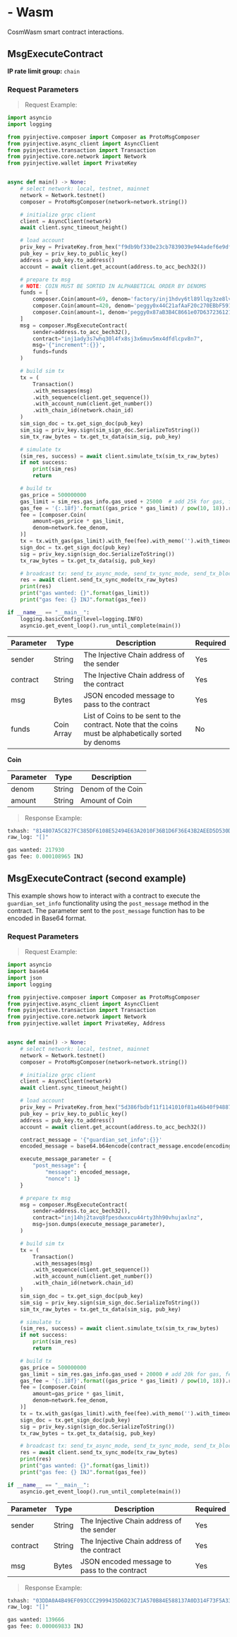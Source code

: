 # - Wasm

CosmWasm smart contract interactions.

## MsgExecuteContract

**IP rate limit group:** `chain`


### Request Parameters
> Request Example:

<!-- embedme ../../../sdk-python/examples/chain_client/40_MsgExecuteContract.py -->
``` python
import asyncio
import logging

from pyinjective.composer import Composer as ProtoMsgComposer
from pyinjective.async_client import AsyncClient
from pyinjective.transaction import Transaction
from pyinjective.core.network import Network
from pyinjective.wallet import PrivateKey


async def main() -> None:
    # select network: local, testnet, mainnet
    network = Network.testnet()
    composer = ProtoMsgComposer(network=network.string())

    # initialize grpc client
    client = AsyncClient(network)
    await client.sync_timeout_height()

    # load account
    priv_key = PrivateKey.from_hex("f9db9bf330e23cb7839039e944adef6e9df447b90b503d5b4464c90bea9022f3")
    pub_key = priv_key.to_public_key()
    address = pub_key.to_address()
    account = await client.get_account(address.to_acc_bech32())

    # prepare tx msg
    # NOTE: COIN MUST BE SORTED IN ALPHABETICAL ORDER BY DENOMS
    funds = [
        composer.Coin(amount=69, denom='factory/inj1hdvy6tl89llqy3ze8lv6mz5qh66sx9enn0jxg6/inj12ngevx045zpvacus9s6anr258gkwpmthnz80e9'),
        composer.Coin(amount=420, denom='peggy0x44C21afAaF20c270EBbF5914Cfc3b5022173FEB7'),
        composer.Coin(amount=1, denom='peggy0x87aB3B4C8661e07D6372361211B96ed4Dc36B1B5'),
    ]
    msg = composer.MsgExecuteContract(
        sender=address.to_acc_bech32(),
        contract="inj1ady3s7whq30l4fx8sj3x6muv5mx4dfdlcpv8n7",
        msg='{"increment":{}}',
        funds=funds
    )

    # build sim tx
    tx = (
        Transaction()
        .with_messages(msg)
        .with_sequence(client.get_sequence())
        .with_account_num(client.get_number())
        .with_chain_id(network.chain_id)
    )
    sim_sign_doc = tx.get_sign_doc(pub_key)
    sim_sig = priv_key.sign(sim_sign_doc.SerializeToString())
    sim_tx_raw_bytes = tx.get_tx_data(sim_sig, pub_key)

    # simulate tx
    (sim_res, success) = await client.simulate_tx(sim_tx_raw_bytes)
    if not success:
        print(sim_res)
        return

    # build tx
    gas_price = 500000000
    gas_limit = sim_res.gas_info.gas_used + 25000  # add 25k for gas, fee computation
    gas_fee = '{:.18f}'.format((gas_price * gas_limit) / pow(10, 18)).rstrip('0')
    fee = [composer.Coin(
        amount=gas_price * gas_limit,
        denom=network.fee_denom,
    )]
    tx = tx.with_gas(gas_limit).with_fee(fee).with_memo('').with_timeout_height(client.timeout_height)
    sign_doc = tx.get_sign_doc(pub_key)
    sig = priv_key.sign(sign_doc.SerializeToString())
    tx_raw_bytes = tx.get_tx_data(sig, pub_key)

    # broadcast tx: send_tx_async_mode, send_tx_sync_mode, send_tx_block_mode
    res = await client.send_tx_sync_mode(tx_raw_bytes)
    print(res)
    print("gas wanted: {}".format(gas_limit))
    print("gas fee: {} INJ".format(gas_fee))

if __name__ == "__main__":
    logging.basicConfig(level=logging.INFO)
    asyncio.get_event_loop().run_until_complete(main())
```


| Parameter | Type       | Description                                                                                           | Required |
|-----------|------------|-------------------------------------------------------------------------------------------------------|----------|
| sender    | String     | The Injective Chain address of the sender                                                             | Yes      |
| contract  | String     | The Injective Chain address of the contract                                                           | Yes      |
| msg       | Bytes      | JSON encoded message to pass to the contract                                                          | Yes      |
| funds     | Coin Array | List of Coins to be sent to the contract. Note that the coins must be alphabetically sorted by denoms | No       |


**Coin**

| Parameter | Type   | Description       |
|-----------|--------|-------------------|
| denom     | String | Denom of the Coin |
| amount    | String | Amount of Coin    |

> Response Example:

``` python
txhash: "814807A5C827FC385DF6108E52494E63A2010F36B1D6F36E43B2AEED5D530D60"
raw_log: "[]"

gas wanted: 217930
gas fee: 0.000108965 INJ
```

## MsgExecuteContract (second example)
This example shows how to interact with a contract to execute the `guardian_set_info` functionality using the `post_message` method in the contract.
The parameter sent to the `post_message` function has to be encoded in Base64 format.

### Request Parameters
> Request Example:

<!-- embedme ../../../sdk-python/examples/chain_client/40_MsgExecuteContract.py -->
``` python
import asyncio
import base64
import json
import logging

from pyinjective.composer import Composer as ProtoMsgComposer
from pyinjective.async_client import AsyncClient
from pyinjective.transaction import Transaction
from pyinjective.core.network import Network
from pyinjective.wallet import PrivateKey, Address


async def main() -> None:
    # select network: local, testnet, mainnet
    network = Network.testnet()
    composer = ProtoMsgComposer(network=network.string())

    # initialize grpc client
    client = AsyncClient(network)
    await client.sync_timeout_height()

    # load account
    priv_key = PrivateKey.from_hex("5d386fbdbf11f1141010f81a46b40f94887367562bd33b452bbaa6ce1cd1381e")
    pub_key = priv_key.to_public_key()
    address = pub_key.to_address()
    account = await client.get_account(address.to_acc_bech32())

    contract_message = '{"guardian_set_info":{}}'
    encoded_message = base64.b64encode(contract_message.encode(encoding="utf-8")).decode()

    execute_message_parameter = {
        "post_message": {
            "message": encoded_message,
            "nonce": 1}
    }

    # prepare tx msg
    msg = composer.MsgExecuteContract(
        sender=address.to_acc_bech32(),
        contract="inj14hj2tavq8fpesdwxxcu44rty3hh90vhujaxlnz",
        msg=json.dumps(execute_message_parameter),
    )

    # build sim tx
    tx = (
        Transaction()
        .with_messages(msg)
        .with_sequence(client.get_sequence())
        .with_account_num(client.get_number())
        .with_chain_id(network.chain_id)
    )
    sim_sign_doc = tx.get_sign_doc(pub_key)
    sim_sig = priv_key.sign(sim_sign_doc.SerializeToString())
    sim_tx_raw_bytes = tx.get_tx_data(sim_sig, pub_key)

    # simulate tx
    (sim_res, success) = await client.simulate_tx(sim_tx_raw_bytes)
    if not success:
        print(sim_res)
        return

    # build tx
    gas_price = 500000000
    gas_limit = sim_res.gas_info.gas_used + 20000 # add 20k for gas, fee computation
    gas_fee = '{:.18f}'.format((gas_price * gas_limit) / pow(10, 18)).rstrip('0')
    fee = [composer.Coin(
        amount=gas_price * gas_limit,
        denom=network.fee_denom,
    )]
    tx = tx.with_gas(gas_limit).with_fee(fee).with_memo('').with_timeout_height(client.timeout_height)
    sign_doc = tx.get_sign_doc(pub_key)
    sig = priv_key.sign(sign_doc.SerializeToString())
    tx_raw_bytes = tx.get_tx_data(sig, pub_key)

    # broadcast tx: send_tx_async_mode, send_tx_sync_mode, send_tx_block_mode
    res = await client.send_tx_sync_mode(tx_raw_bytes)
    print(res)
    print("gas wanted: {}".format(gas_limit))
    print("gas fee: {} INJ".format(gas_fee))

if __name__ == "__main__":
    asyncio.get_event_loop().run_until_complete(main())

```


| Parameter | Type       | Description                                                                                           | Required |
|-----------|------------|-------------------------------------------------------------------------------------------------------|----------|
| sender    | String     | The Injective Chain address of the sender                                                             | Yes      |
| contract  | String     | The Injective Chain address of the contract                                                           | Yes      |
| msg       | Bytes      | JSON encoded message to pass to the contract                                                          | Yes      |


> Response Example:

``` python
txhash: "03DDA0A4B49EF093CCC2999435D6D23C71A570B84E588137A0D314F73F5A336B"
raw_log: "[]"

gas wanted: 139666
gas fee: 0.000069833 INJ
```
